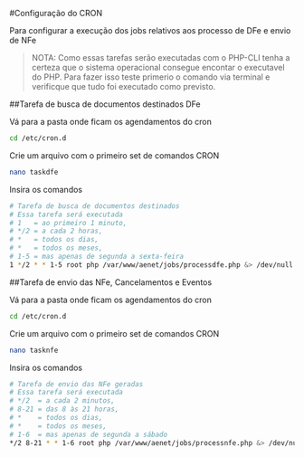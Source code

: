 #Configuração do CRON

Para configurar a execução dos jobs relativos aos processo de DFe e envio de NFe

>NOTA: Como essas tarefas serão executadas com o PHP-CLI tenha a certeza que o sistema operacional consegue encontar o executavel do PHP.
>Para fazer isso teste primerio o comando via terminal e verificque que tudo foi executado como previsto. 

##Tarefa de busca de documentos destinados DFe

Vá para a pasta onde ficam os agendamentos do cron

```bash
cd /etc/cron.d
```

Crie um arquivo com o primeiro set de comandos CRON

```bash
nano taskdfe
```

Insira os comandos
 
```bash
# Tarefa de busca de documentos destinados
# Essa tarefa será executada
# 1   = ao primeiro 1 minuto,
# */2 = a cada 2 horas,
# *   = todos os dias,
# *   = todos os meses,
# 1-5 = mas apenas de segunda a sexta-feira
1 */2 * * 1-5 root php /var/www/aenet/jobs/processdfe.php &> /dev/null
```

##Tarefa de envio das NFe, Cancelamentos e Eventos 

Vá para a pasta onde ficam os agendamentos do cron

```bash
cd /etc/cron.d
```

Crie um arquivo com o primeiro set de comandos CRON

```bash
nano tasknfe
```
Insira os comandos

```bash
# Tarefa de envio das NFe geradas
# Essa tarefa será executada 
# */2  = a cada 2 minutos,
# 8-21 = das 8 às 21 horas,
# *    = todos os dias,
# *    = todos os meses,
# 1-6  = mas apenas de segunda a sábado 
*/2 8-21 * * 1-6 root php /var/www/aenet/jobs/processnfe.php &> /dev/null
```

